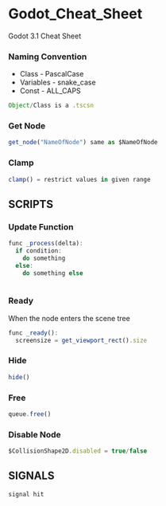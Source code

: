 # Godot_Cheat_Sheet
Godot 3.1 Cheat Sheet

### Naming Convention

- Class - PascalCase
- Variables - snake_case
- Const - ALL_CAPS

```javascript
Object/Class is a .tscsn
```
### Get Node
```javascript
get_node("NameOfNode") same as $NameOfNode
```
### Clamp
```javascript
clamp() = restrict values in given range
```

## SCRIPTS
### Update Function
```javascript
func _process(delta):
  if condition:
    do something
  else:
    do something else
    
```

### Ready
When the node enters the scene tree
```javascript
func _ready():
  screensize = get_viewport_rect().size
```

### Hide
```javascript
hide()
```

### Free
```javascript
queue.free()
```

### Disable Node
```javascript
$CollisionShape2D.disabled = true/false
```

## SIGNALS
```javascript
signal hit
```





